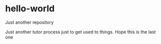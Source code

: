 # hello-world
Just another repository

Just another tutor process just to get used to things. Hope this is the last one
